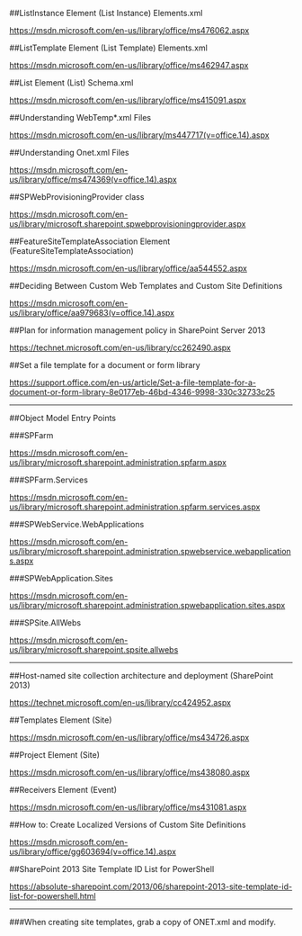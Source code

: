 ##ListInstance Element (List Instance) Elements.xml

https://msdn.microsoft.com/en-us/library/office/ms476062.aspx

##ListTemplate Element (List Template) Elements.xml

https://msdn.microsoft.com/en-us/library/office/ms462947.aspx

##List Element (List) Schema.xml

https://msdn.microsoft.com/en-us/library/office/ms415091.aspx

##Understanding WebTemp*.xml Files

https://msdn.microsoft.com/en-us/library/ms447717(v=office.14).aspx

##Understanding Onet.xml Files

https://msdn.microsoft.com/en-us/library/office/ms474369(v=office.14).aspx

##SPWebProvisioningProvider class

https://msdn.microsoft.com/en-us/library/microsoft.sharepoint.spwebprovisioningprovider.aspx

##FeatureSiteTemplateAssociation Element (FeatureSiteTemplateAssociation)

https://msdn.microsoft.com/en-us/library/office/aa544552.aspx

##Deciding Between Custom Web Templates and Custom Site Definitions

https://msdn.microsoft.com/en-us/library/office/aa979683(v=office.14).aspx

##Plan for information management policy in SharePoint Server 2013

https://technet.microsoft.com/en-us/library/cc262490.aspx

##Set a file template for a document or form library

https://support.office.com/en-us/article/Set-a-file-template-for-a-document-or-form-library-8e0177eb-46bd-4346-9998-330c32733c25

--------------------------------

##Object Model Entry Points

###SPFarm

https://msdn.microsoft.com/en-us/library/microsoft.sharepoint.administration.spfarm.aspx

###SPFarm.Services

https://msdn.microsoft.com/en-us/library/microsoft.sharepoint.administration.spfarm.services.aspx

###SPWebService.WebApplications

https://msdn.microsoft.com/en-us/library/microsoft.sharepoint.administration.spwebservice.webapplications.aspx

###SPWebApplication.Sites

https://msdn.microsoft.com/en-us/library/microsoft.sharepoint.administration.spwebapplication.sites.aspx

###SPSite.AllWebs

https://msdn.microsoft.com/en-us/library/microsoft.sharepoint.spsite.allwebs

---------------------------------

##Host-named site collection architecture and deployment (SharePoint 2013)

https://technet.microsoft.com/en-us/library/cc424952.aspx

##Templates Element (Site)

https://msdn.microsoft.com/en-us/library/office/ms434726.aspx

##Project Element (Site)

https://msdn.microsoft.com/en-us/library/office/ms438080.aspx

##Receivers Element (Event)

https://msdn.microsoft.com/en-us/library/office/ms431081.aspx

##How to: Create Localized Versions of Custom Site Definitions

https://msdn.microsoft.com/en-us/library/office/gg603694(v=office.14).aspx

##SharePoint 2013 Site Template ID List for PowerShell

https://absolute-sharepoint.com/2013/06/sharepoint-2013-site-template-id-list-for-powershell.html

---------------------------------

###When creating site templates, grab a copy of ONET.xml and modify.


















